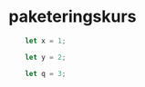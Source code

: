 # paketeringskurs
```javascript
	let x = 1;
```
```javascript
	let y = 2;
```
```javascript
	let q = 3;
```
